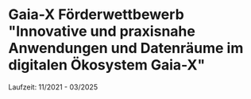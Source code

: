 # Gaia-X Förderwettbewerb "Innovative und praxisnahe Anwendungen und Datenräume im digitalen Ökosystem Gaia-X"

Laufzeit: 11/2021 - 03/2025
